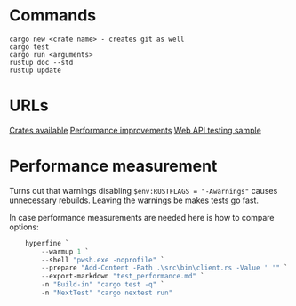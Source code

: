 # Commands
```
cargo new <crate name> - creates git as well
cargo test
cargo run <arguments>
rustup doc --std
rustup update
```

# URLs
[Crates available](https://crates.io/)
[Performance improvements](https://endler.dev/2020/rust-compile-times/)
[Web API testing sample](https://blog.logrocket.com/end-to-end-testing-for-rust-web-services/)


# Performance measurement
Turns out that warnings disabling `$env:RUSTFLAGS = "-Awarnings"` causes unnecessary rebuilds. Leaving the warnings be makes tests go fast.

In case performance measurements are needed here is how to compare options:

```powershell
    hyperfine `
        --warmup 1 `
        --shell "pwsh.exe -noprofile" `
        --prepare "Add-Content -Path .\src\bin\client.rs -Value ' '" `
        --export-markdown "test_performance.md" `
        -n "Build-in" "cargo test -q" `
        -n "NextTest" "cargo nextest run"
```